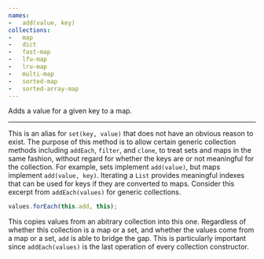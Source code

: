 ```yaml
---
names:
-   add(value, key)
collections:
-   map
-   dict
-   fast-map
-   lfu-map
-   lru-map
-   multi-map
-   sorted-map
-   sorted-array-map
---
```


Adds a value for a given key to a map.

---

This is an alias for `set(key, value)` that does not have an obvious reason to
exist.
The purpose of this method is to allow certain generic collection methods
including `addEach`, `filter`, and `clone`, to treat sets and maps in the same
fashion, without regard for whether the keys are or not meaningful for the
collection.
For example, sets implement `add(value)`, but maps implement `add(value, key)`.
Iterating a `List` provides meaningful indexes that can be used for keys if they
are converted to maps.
Consider this excerpt from `addEach(values)` for generic collections.

```js
values.forEach(this.add, this);
```

This copies values from an abitrary collection into this one.
Regardless of whether this collection is a map or a set, and whether the values
come from a map or a set, `add` is able to bridge the gap.
This is particularly important since `addEach(values)` is the last operation of
every collection constructor.

